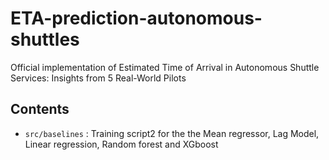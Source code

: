 # ETA-prediction-autonomous-shuttles

Official implementation of Estimated Time of Arrival in Autonomous Shuttle Services: Insights from 5 Real-World Pilots

## Contents

* `src/baselines` : Training script2 for the the Mean regressor, Lag Model, Linear regression, Random forest and XGboost
